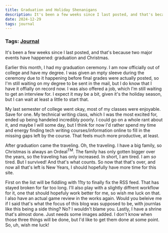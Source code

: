 ```yaml
---
title: Graduation and Holiday Shenanigans
description: It's been a few weeks since I last posted, and that's because two major events have happened: graduation and Christmas.
date: 2024-12-29
tags: journal
---
```

### Tags: [Journal](/blog/tag/journal)
It's been a few weeks since I last posted, and that's because two major events have happened: graduation and Christmas.

Earlier this month, I had my graduation ceremony. I am now officially out of college and have my degree. I was given an mpty sleeve during the ceremony due to it happening before final grades were actually posted, so I'm still waiting on my degree to be sent in the mail, but I do know that I have it offially on record now. I was also offered a job, which I'm still waiting to get an interview for. I expect it may be a bit, given it's the holiday season, but I can wait at least a little to start that. 

My last semester of college went okay, most of my classes were enjoyable. Save for one. My technical writing class, which I was the most excited for, ended up being handeled incredibly poorly. I could go on a whole rant about it, and maybe I will some day, but I think for now I'd rather spend my time and energy finding tech writing courses/information online to fill in the missing gaps left by the course. That feels much more productive, at least. 

After graduation came the traveling. Oh, the traveling. I have a big family, so Christmas is always an Ordeal<sup>TM</sup>. The family has only gotten bigger over the years, so the traveling has only increased. In short, I am tired. I am *so* tired. But I survived! And that's what counts. So now that that's over, and now all that's left is New Years, I should hopefully have more time for this site. 

First on the list will be fiddling with 11ty to finally fix the RSS feed. That has stayed broken for far too long. I'll also play with a slightly diffrent workflow for it, one that should hopefuly work better for me, so wish me luck on that. I also have an actual game review in the works again. Would you beleive me if I said that's what the focus of this blog was supposed to be, with journlas like this being a side thing? No? I wouldn't blame you. Lastly, I have a shrine that's almost done. Just needs some images added. I don't know when those three things will be done, but I'd like to get them done at some point. So, uh, wish me luck!
